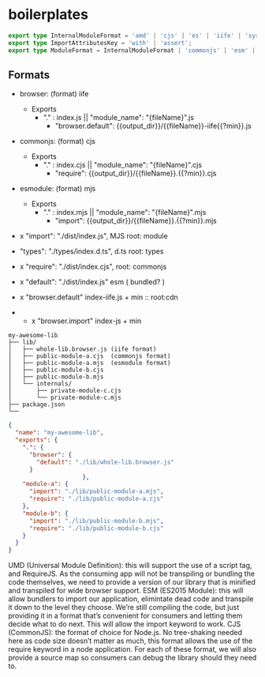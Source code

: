 # boilerplates


```ts
export type InternalModuleFormat = 'amd' | 'cjs' | 'es' | 'iife' | 'system' | 'umd';
export type ImportAttributesKey = 'with' | 'assert';
export type ModuleFormat = InternalModuleFormat | 'commonjs' | 'esm' | 'module' | 'systemjs';
```

## Formats
- browser: (format) iife  
    - Exports
      - "." : index.js   || "module_name": "{fileName}".js
        - "browser.default": {{output_dir}}/{{fileName}}-iife{{?min}}.js
- commonjs: (format) cjs
  - Exports
    - "." : index.cjs   || "module_name": "{fileName}".cjs
      - "require": {{output_dir}}/{{fileName}}.{{?min}}.cjs

- esmodule: (format) mjs
  - Exports
      - "." : index.mjs   || "module_name": "{fileName}".mjs
          - "import": {{output_dir}}/{{fileName}}.{{?min}}.mjs



- x "import": "./dist/index.js",  MJS  root: module
- "types": "./types/index.d.ts", d.ts root: types
- x "require": "./dist/index.cjs",       root: commonjs
- x "default": "./dist/index.js" esm ( bundled? )
- x "browser.default" index-iife.js  + min :: root:cdn
- - x "browser.import" index-js  + min




```shell
my-awesome-lib
├── lib/
│   ├── whole-lib.browser.js (iife format)
│   ├── public-module-a.cjs  (commonjs format)
│   ├── public-module-a.mjs  (esmodule format)
│   ├── public-module-b.cjs
│   ├── public-module-b.mjs
│   └── internals/
│       ├── private-module-c.cjs
│       └── private-module-c.mjs
├── package.json
└──
```
```json
{
  "name": "my-awesome-lib",
  "exports": {
    ".": {
      "browser": {
        "default": "./lib/whole-lib.browser.js"
      }
                     },
    "module-a": {
      "import": "./lib/public-module-a.mjs",
      "require": "./lib/public-module-a.cjs"
    },
    "module-b": {
      "import": "./lib/public-module-b.mjs",
      "require": "./lib/public-module-b.cjs"
    }
  }
}
```

UMD (Universal Module Definition): this will support the use of a script tag, and RequireJS. As the consuming app will not be transpiling or bundling the code themselves, we need to provide a version of our library that is minified and transpiled for wide browser support.
ESM (ES2015 Module): this will allow bundlers to import our application, elimintate dead code and transpile it down to the level they choose. We’re still compiling the code, but just providing it in a format that’s convenient for consumers and letting them decide what to do next. This will allow the import keyword to work.
CJS (CommonJS): the format of choice for Node.js. No tree-shaking needed here as code size doesn’t matter as much, this format allows the use of the require keyword in a node application.
For each of these format, we will also provide a source map so consumers can debug the library should they need to.
